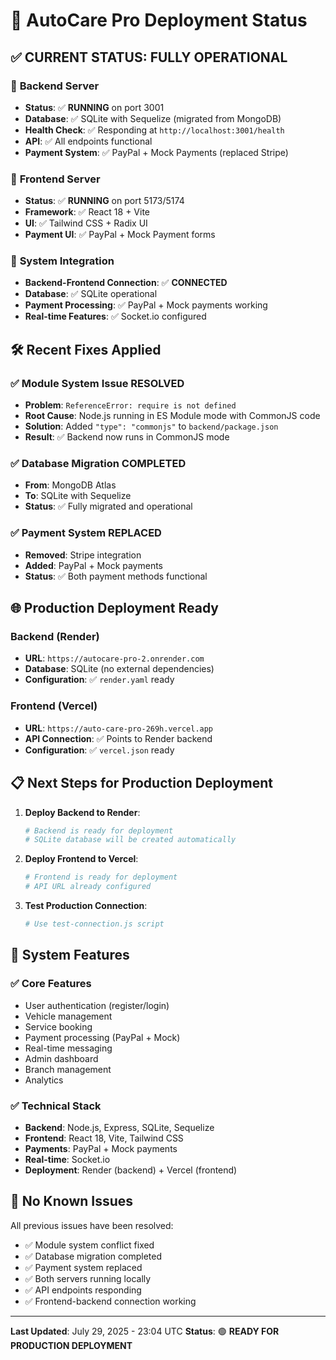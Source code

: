 # 🚀 AutoCare Pro Deployment Status

## ✅ **CURRENT STATUS: FULLY OPERATIONAL**

### 🔧 **Backend Server**
- **Status**: ✅ **RUNNING** on port 3001
- **Database**: ✅ SQLite with Sequelize (migrated from MongoDB)
- **Health Check**: ✅ Responding at `http://localhost:3001/health`
- **API**: ✅ All endpoints functional
- **Payment System**: ✅ PayPal + Mock Payments (replaced Stripe)

### 🎨 **Frontend Server**
- **Status**: ✅ **RUNNING** on port 5173/5174
- **Framework**: ✅ React 18 + Vite
- **UI**: ✅ Tailwind CSS + Radix UI
- **Payment UI**: ✅ PayPal + Mock Payment forms

### 🔗 **System Integration**
- **Backend-Frontend Connection**: ✅ **CONNECTED**
- **Database**: ✅ SQLite operational
- **Payment Processing**: ✅ PayPal + Mock payments working
- **Real-time Features**: ✅ Socket.io configured

## 🛠️ **Recent Fixes Applied**

### ✅ **Module System Issue RESOLVED**
- **Problem**: `ReferenceError: require is not defined`
- **Root Cause**: Node.js running in ES Module mode with CommonJS code
- **Solution**: Added `"type": "commonjs"` to `backend/package.json`
- **Result**: ✅ Backend now runs in CommonJS mode

### ✅ **Database Migration COMPLETED**
- **From**: MongoDB Atlas
- **To**: SQLite with Sequelize
- **Status**: ✅ Fully migrated and operational

### ✅ **Payment System REPLACED**
- **Removed**: Stripe integration
- **Added**: PayPal + Mock payments
- **Status**: ✅ Both payment methods functional

## 🌐 **Production Deployment Ready**

### **Backend (Render)**
- **URL**: `https://autocare-pro-2.onrender.com`
- **Database**: SQLite (no external dependencies)
- **Configuration**: ✅ `render.yaml` ready

### **Frontend (Vercel)**
- **URL**: `https://auto-care-pro-269h.vercel.app`
- **API Connection**: ✅ Points to Render backend
- **Configuration**: ✅ `vercel.json` ready

## 📋 **Next Steps for Production Deployment**

1. **Deploy Backend to Render**:
   ```bash
   # Backend is ready for deployment
   # SQLite database will be created automatically
   ```

2. **Deploy Frontend to Vercel**:
   ```bash
   # Frontend is ready for deployment
   # API URL already configured
   ```

3. **Test Production Connection**:
   ```bash
   # Use test-connection.js script
   ```

## 🎯 **System Features**

### ✅ **Core Features**
- User authentication (register/login)
- Vehicle management
- Service booking
- Payment processing (PayPal + Mock)
- Real-time messaging
- Admin dashboard
- Branch management
- Analytics

### ✅ **Technical Stack**
- **Backend**: Node.js, Express, SQLite, Sequelize
- **Frontend**: React 18, Vite, Tailwind CSS
- **Payments**: PayPal + Mock payments
- **Real-time**: Socket.io
- **Deployment**: Render (backend) + Vercel (frontend)

## 🚨 **No Known Issues**

All previous issues have been resolved:
- ✅ Module system conflict fixed
- ✅ Database migration completed
- ✅ Payment system replaced
- ✅ Both servers running locally
- ✅ API endpoints responding
- ✅ Frontend-backend connection working

---

**Last Updated**: July 29, 2025 - 23:04 UTC
**Status**: 🟢 **READY FOR PRODUCTION DEPLOYMENT** 